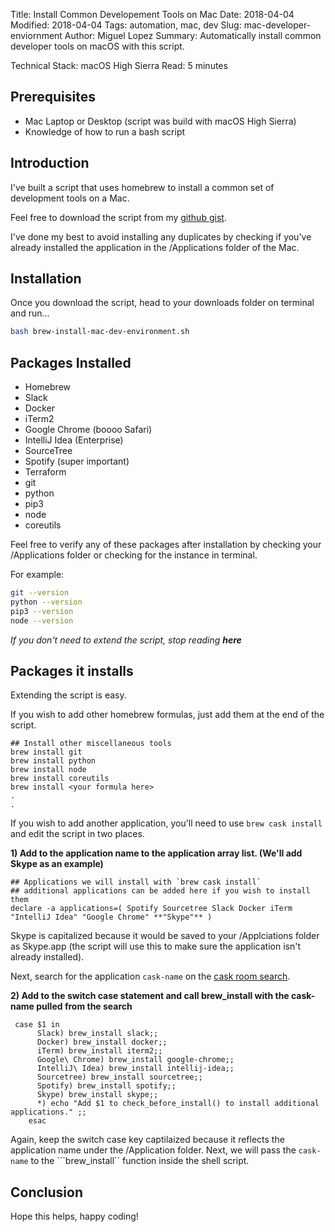 Title: Install Common Developement Tools on Mac
Date: 2018-04-04
Modified: 2018-04-04
Tags: automation, mac, dev
Slug: mac-developer-enviornment
Author: Miguel Lopez
Summary: Automatically install common developer tools on macOS with this script.


Technical Stack: macOS High Sierra 
Read: 5 minutes 

## **Prerequisites** 

- Mac Laptop or Desktop (script was build with macOS High Sierra)
- Knowledge of how to run a bash script

## **Introduction**

I've built a script that uses homebrew to install a common set of development tools on a Mac. 

Feel free to download the script from my [github gist](https://gist.github.com/lopezm1/16e641918277a4888ee7e88722b2d7dd).

I've done my best to avoid installing any duplicates by checking if you've already installed the application in the /Applications folder of the Mac. 

## **Installation**

Once you download the script, head to your downloads folder on terminal and run...

```sh
bash brew-install-mac-dev-environment.sh
``` 

## **Packages Installed**

- Homebrew
- Slack
- Docker
- iTerm2
- Google Chrome (boooo Safari)
- IntelliJ Idea (Enterprise)
- SourceTree
- Spotify (super important)
- Terraform
- git
- python
- pip3
- node
- coreutils

Feel free to verify any of these packages after installation by checking your /Applications folder or checking for the instance in terminal. 

For example:

```sh
git --version
python --version
pip3 --version
node --version
```

_If you don't need to extend the script, stop reading **here**_

## **Packages it installs**

Extending the script is easy. 

If you wish to add other homebrew formulas, just add them at the end of the script. 

```
## Install other miscellaneous tools
brew install git
brew install python
brew install node
brew install coreutils
brew install <your formula here>
.
.
```

If you wish to add another application, you'll need to use ```brew cask install``` and edit the script in two places.

**1) Add to the application name to the application array list. (We'll add Skype as an example)**

```
## Applications we will install with `brew cask install`
## additional applications can be added here if you wish to install them
declare -a applications=( Spotify Sourcetree Slack Docker iTerm "IntelliJ Idea" "Google Chrome" **"Skype"** )
```
Skype is capitalized because it would be saved to your /Applciations folder as Skype.app (the script will use this to make sure the application isn't already installed).

Next, search for the application ```cask-name``` on the [cask room search](https://caskroom.github.io/search).

**2) Add to the switch case statement and call brew_install with the cask-name pulled from the search**

```
 case $1 in
      Slack) brew_install slack;;
      Docker) brew_install docker;;
      iTerm) brew_install iterm2;;
      Google\ Chrome) brew_install google-chrome;;
      IntelliJ\ Idea) brew_install intellij-idea;;
      Sourcetree) brew_install sourcetree;;
      Spotify) brew_install spotify;;
      Skype) brew_install skype;;
      *) echo "Add $1 to check_before_install() to install additional applications." ;;
    esac
```

Again, keep the switch case key captilaized because it reflects the application name under the /Application folder. Next, we will pass the ```cask-name``` to the ```brew_install`` function inside the shell script. 


## **Conclusion** 

Hope this helps, happy coding!





